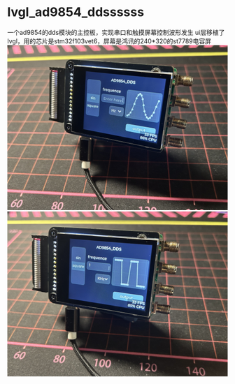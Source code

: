 # lvgl_ad9854_ddssssss
一个ad9854的dds模块的主控板，实现串口和触摸屏幕控制波形发生
ui层移植了lvgl，用的芯片是stm32f103vet6，屏幕是鸿讯的240*320的st7789电容屏
![image](picture/IMG_6341.JPG)
![image](picture/IMG_6342.JPG)
